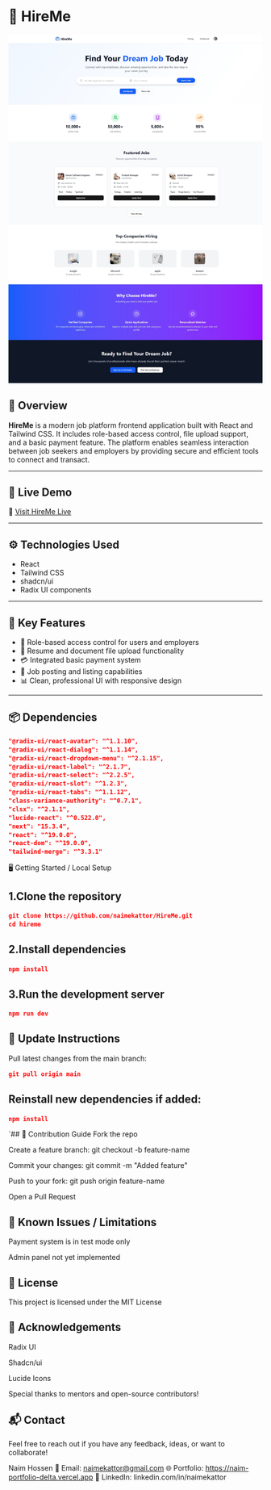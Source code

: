 # 💼 HireMe

![HireMe Screenshot](./hiremehome.jpeg)

## 📝 Overview

**HireMe** is a modern job platform frontend application built with React and Tailwind CSS. It includes role-based access control, file upload support, and a basic payment feature. The platform enables seamless interaction between job seekers and employers by providing secure and efficient tools to connect and transact.

---

## 🚀 Live Demo

🔗 [Visit HireMe Live](https://serene-sprite-ffe697.netlify.app/)

---

## ⚙️ Technologies Used

- React
- Tailwind CSS
- shadcn/ui
- Radix UI components

---

## 🌟 Key Features

- 🔐 Role-based access control for users and employers
- 📂 Resume and document file upload functionality
- 💳 Integrated basic payment system
- 📢 Job posting and listing capabilities
- 📊 Clean, professional UI with responsive design

---

## 📦 Dependencies

```json
"@radix-ui/react-avatar": "^1.1.10",
"@radix-ui/react-dialog": "^1.1.14",
"@radix-ui/react-dropdown-menu": "^2.1.15",
"@radix-ui/react-label": "^2.1.7",
"@radix-ui/react-select": "^2.2.5",
"@radix-ui/react-slot": "^1.2.3",
"@radix-ui/react-tabs": "^1.1.12",
"class-variance-authority": "^0.7.1",
"clsx": "^2.1.1",
"lucide-react": "^0.522.0",
"next": "15.3.4",
"react": "^19.0.0",
"react-dom": "^19.0.0",
"tailwind-merge": "^3.3.1"
```

🖥️ Getting Started / Local Setup
## 1.Clone the repository
```json
git clone https://github.com/naimekattor/HireMe.git
cd hireme
```
## 2.Install dependencies
```json
npm install

```
## 3.Run the development server
```json
npm run dev
```
## 📌 Update Instructions
Pull latest changes from the main branch:
```json
git pull origin main

```
## Reinstall new dependencies if added:
```json
npm install

```
`## 🤝 Contribution Guide
Fork the repo

Create a feature branch: git checkout -b feature-name

Commit your changes: git commit -m "Added feature"

Push to your fork: git push origin feature-name

Open a Pull Request

## 🛑 Known Issues / Limitations
Payment system is in test mode only

Admin panel not yet implemented

## 📄 License
This project is licensed under the MIT License

## 🙌 Acknowledgements
Radix UI

Shadcn/ui

Lucide Icons

Special thanks to mentors and open-source contributors!

## 📬 Contact
Feel free to reach out if you have any feedback, ideas, or want to collaborate!

Naim Hossen
📧 Email: naimekattor@gmail.com
🌐 Portfolio: https://naim-portfolio-delta.vercel.app
💼 LinkedIn: linkedin.com/in/naimekattor


